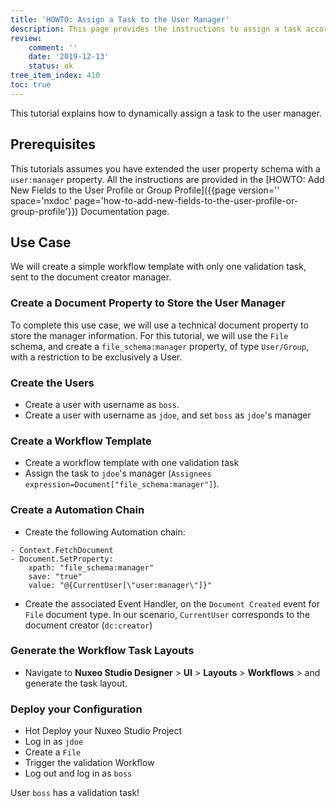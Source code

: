 ```yaml
---
title: 'HOWTO: Assign a Task to the User Manager'
description: This page provides the instructions to assign a task according to the task performer properties.
review:
    comment: ''
    date: '2019-12-13'
    status: ok
tree_item_index: 410
toc: true
---
```


This tutorial explains how to dynamically assign a task to the user manager.

## Prerequisites

This tutorials assumes you have extended the user property schema with a `user:manager` property. All the instructions are provided in the [HOWTO: Add New Fields to the User Profile or Group Profile]({{page version='' space='nxdoc' page='how-to-add-new-fields-to-the-user-profile-or-group-profile'}}) Documentation page.

## Use Case

We will create a simple workflow template with only one validation task, sent to the document creator manager.

### Create a Document Property to Store the User Manager

To complete this use case, we will use a technical document property to store the manager information. For this tutorial, we will use the `File` schema, and create a `file_schema:manager` property, of type `User/Group`, with a restriction to be exclusively a User.

### Create the Users

- Create a user with username as `boss`.
- Create a user with username as `jdoe`, and set `boss` as `jdoe`'s manager

### Create a Workflow Template

- Create a workflow template with one validation task
- Assign the task to `jdoe`'s manager (`Assignees expression=Document["file_schema:manager"]`).

### Create a Automation Chain

- Create the following Automation chain:

```
- Context.FetchDocument
- Document.SetProperty:
    xpath: "file_schema:manager"
    save: "true"
    value: "@{CurrentUser[\"user:manager\"]}"
```

- Create the associated Event Handler, on the `Document Created` event for `File` document type. In our scenario, `CurrentUser` corresponds to the document creator (`dc:creator`)

### Generate the Workflow Task Layouts

- Navigate to **Nuxeo Studio Designer** > **UI** > **Layouts** > **Workflows** > **<Workflow Template Name>** and generate the task layout.

### Deploy your Configuration

- Hot Deploy your Nuxeo Studio Project
- Log in as `jdoe`
- Create a `File`
- Trigger the validation Workflow
- Log out and log in as `boss`

User `boss` has a validation task!
